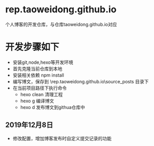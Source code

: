 # rep.taoweidong.github.io

个人博客的开发仓库，与仓库taoweidong.github.io对应

# 开发步骤如下

- 安装git,node,hexo等开发环境
- 首先克隆当前仓库到本地
- 安装相关依赖 npm install
- 编写博文，保存到 \rep.taoweidong.github.io\source\_posts 目录下
- 在当前项目路径下执行命令
  - hexo clean 清理工程
  - hexo g 编译博文
  - hexo d 发布博文到githua仓库中

## 2019年12月8日
- 修改配置，增加博客发布时自定义提交记录的功能
  
